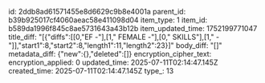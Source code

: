 id: 2ddb8ad61571455e8d6629c9b8e4001a
parent_id: b39b925017cf4060aeac58e411098d04
item_type: 1
item_id: b589da1996f845c8ae5731643a43b12b
item_updated_time: 1752199771047
title_diff: "[{\"diffs\":[[0,\"EF -\"],[1,\"  FEMALE -\"],[0,\" SKILLS\"],[1,\" -\"]],\"start1\":8,\"start2\":8,\"length1\":11,\"length2\":23}]"
body_diff: "[]"
metadata_diff: {"new":{},"deleted":[]}
encryption_cipher_text: 
encryption_applied: 0
updated_time: 2025-07-11T02:14:47.145Z
created_time: 2025-07-11T02:14:47.145Z
type_: 13